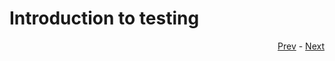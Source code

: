 # Introduction to testing

<div align="right">
   
   [Prev](06_automate-k8s.md) - [Next](08_write-test.md)
</div>